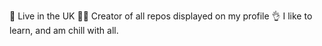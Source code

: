 📍  Live in the UK
👨‍🔧  Creator of all repos displayed on my profile
👌 I like to learn, and am chill with all.
